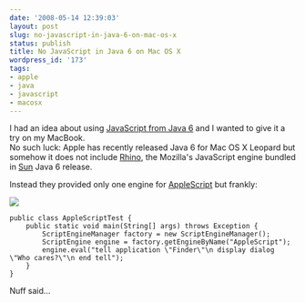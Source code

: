 ```yaml
---
date: '2008-05-14 12:39:03'
layout: post
slug: no-javascript-in-java-6-on-mac-os-x
status: publish
title: No JavaScript in Java 6 on Mac OS X
wordpress_id: '173'
tags:
- apple
- java
- javascript
- macosx
---
```


I had an idea about using [JavaScript from Java 6][javascript-in-java6] and I wanted to give it a try on my MacBook.    
No such luck: Apple has recently released Java 6 for Mac OS X Leopard but somehow it does not include [Rhino][rhino], the Mozilla's JavaScript engine bundled in [Sun][sun] Java 6 release.

Instead they provided only one engine for [AppleScript][applescript] but frankly:

![](http://jmesnil.net/weblog/wp-content/uploads/2008/07/whocares1-300x122.png)


    
    
    public class AppleScriptTest {
        public static void main(String[] args) throws Exception {
            ScriptEngineManager factory = new ScriptEngineManager();
            ScriptEngine engine = factory.getEngineByName("AppleScript");
            engine.eval("tell application \"Finder\"\n display dialog \"Who cares?\"\n end tell");
        }
    }
    



Nuff said...

[rhino]: http://www.mozilla.org/rhino/
[javascript-in-java6]:
http://java.sun.com/javase/6/docs/technotes/guides/scripting/programmer_guide/index.html
[applescript]: http://www.apple.com/applescript/
[sun]: http://java.sun.com
